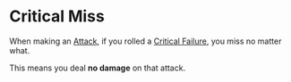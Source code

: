# Critical Miss

When making an [Attack](../Combat/Attack.md), if you rolled a [Critical Failure](Critical%20Failure.md), you miss no matter what.

This means you deal **no damage** on that attack.
